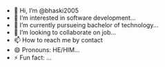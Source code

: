 - 👋 Hi, I’m @bhaski2005
- 👀 I’m interested in software development...
- 🌱 I’m currently pursueing bachelor of technology...
- 💞️ I’m looking to collaborate on job...
- 📫 How to reach me by contact
- 😄 Pronouns: HE/HIM...
- ⚡ Fun fact: ...

<!---
bhaski2005/bhaski2005 is a ✨ special ✨ repository because its `README.md` (this file) appears on your GitHub profile.
You can click the Preview link to take a look at your changes.
--->
